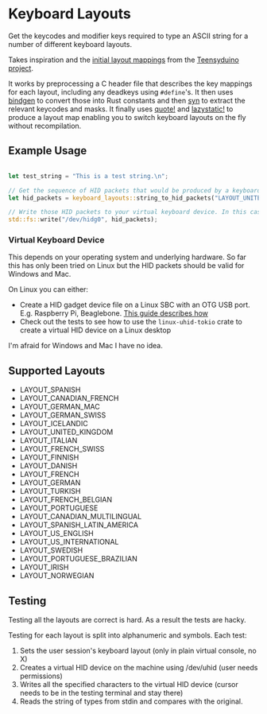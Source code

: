 # Keyboard Layouts

Get the keycodes and modifier keys required to type an ASCII string for a number of different keyboard layouts. 

Takes inspiration and the [initial layout mappings](https://github.com/PaulStoffregen/cores/blob/master/teensy3/keylayouts.h) from the [Teensyduino project](https://github.com/PaulStoffregen/cores).

It works by preprocessing a C header file that describes the key mappings for each layout, including any deadkeys using `#define`'s. It then uses [bindgen](https://docs.rs/bindgen/0.47.2/bindgen/) to convert those into Rust constants and then [syn](https://docs.rs/syn/0.15.26/syn/) to extract the relevant keycodes and masks. It finally uses [quote!](https://docs.rs/quote/0.6.11/quote/) and [lazystatic!](https://docs.rs/lazy_static/1.2.0/lazy_static/) to produce a layout map enabling you to switch keyboard layouts on the fly without recompilation. 

## Example Usage

```rust

let test_string = "This is a test string.\n";

// Get the sequence of HID packets that would be produced by a keyboard with the specified layout
let hid_packets = keyboard_layouts::string_to_hid_packets("LAYOUT_UNITED_KINGDOM", test_string).unwrap();

// Write those HID packets to your virtual keyboard device. In this case a OTG HID gadget device file (linux).
std::fs::write("/dev/hidg0", hid_packets);
```

### Virtual Keyboard Device

This depends on your operating system and underlying hardware. So far this has only been tried on Linux but the HID packets should be valid for Windows and Mac.

On Linux you can either:
- Create a HID gadget device file on a Linux SBC with an OTG USB port. E.g. Raspberry Pi, Beaglebone. [This guide describes how](https://www.isticktoit.net/?p=1383)
- Check out the tests to see how to use the `linux-uhid-tokio` crate to create a virtual HID device on a Linux desktop

I'm afraid for Windows and Mac I have no idea.

## Supported Layouts 

- LAYOUT_SPANISH
- LAYOUT_CANADIAN_FRENCH
- LAYOUT_GERMAN_MAC
- LAYOUT_GERMAN_SWISS
- LAYOUT_ICELANDIC
- LAYOUT_UNITED_KINGDOM
- LAYOUT_ITALIAN
- LAYOUT_FRENCH_SWISS
- LAYOUT_FINNISH
- LAYOUT_DANISH
- LAYOUT_FRENCH
- LAYOUT_GERMAN
- LAYOUT_TURKISH
- LAYOUT_FRENCH_BELGIAN
- LAYOUT_PORTUGUESE
- LAYOUT_CANADIAN_MULTILINGUAL
- LAYOUT_SPANISH_LATIN_AMERICA
- LAYOUT_US_ENGLISH
- LAYOUT_US_INTERNATIONAL
- LAYOUT_SWEDISH
- LAYOUT_PORTUGUESE_BRAZILIAN
- LAYOUT_IRISH
- LAYOUT_NORWEGIAN

## Testing 

Testing all the layouts are correct is hard. As a result the tests are hacky.

Testing for each layout is split into alphanumeric and symbols.
Each test:
1. Sets the user session's keyboard layout (only in plain virtual console, no X)
1. Creates a virtual HID device on the machine using /dev/uhid (user needs permissions)
1. Writes all the specified characters to the virtual HID device (cursor needs to be in the testing terminal and stay there)
1. Reads the string of types from stdin and compares with the original.

